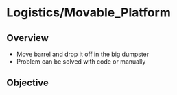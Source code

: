 # Logistics/Movable_Platform

## Overview

- Move barrel and drop it off in the big dumpster
- Problem can be solved with code or manually

## Objective
